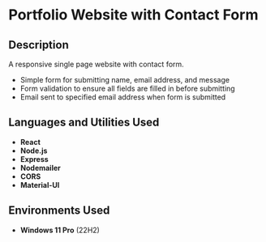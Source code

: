<h1>Portfolio Website with Contact Form</h1>

<h2>Description</h2>
A responsive single page website with contact form.

+ Simple form for submitting name, email address, and message
+ Form validation to ensure all fields are filled in before submitting
+ Email sent to specified email address when form is submitted

<h2>Languages and Utilities Used</h2>

- <b>React</b>
- <b>Node.js</b>
- <b>Express</b>
- <b>Nodemailer</b>
- <b>CORS</b>
- <b>Material-UI</b>



<h2>Environments Used </h2>

- <b>Windows 11 Pro</b> (22H2)

